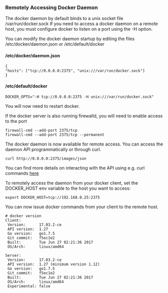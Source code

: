 ### Remotely Accessing Docker Daemon

The docker daemon by default binds to a unix socket file /var/run/docker.sock
If you need to access a docker daemon on a remote host, you must configure docker to listen on a port using the -H option.

You can modify the docker daemon startup by editing the files /etc/docker/daemon.json or /etc/default/docker


#### /etc/docker/daemon.json

~~~~
{
"hosts": ["tcp://0.0.0.0:2375", "unix:///var/run/docker.sock"]
}
~~~~

#### /etc/default/docker

~~~~
DOCKER_OPTS="-H tcp://0.0.0.0:2375 -H unix:///var/run/docker.sock"
~~~~

You will now need to restart docker.

If the docker server is also running firewalld, you will need to enable access to the port

~~~~
firewall-cmd --add-port 2375/tcp
firewall-cmd --add-port 2375/tcp --permanent
~~~~

The docker daemon is now available for remote access. You can access the daemon API programmatically or through curl.

~~~~
curl http://0.0.0.0:2375/images/json
~~~~

You can find more details on interacting with the API using e.g. curl commands [here](https://docs.docker.com/engine/api/get-started/)

To remotely access the daemon from your docker client, set the DOCKER_HOST env variable to the host you want to access:

~~~~
export DOCKER_HOST=tcp://192.168.0.25:2375
~~~~


You can now issue docker commands from your client to the remote host.

~~~~
# docker version
Client:
 Version:      17.03.2-ce
 API version:  1.27
 Go version:   go1.7.5
 Git commit:   f5ec1e2
 Built:        Tue Jun 27 02:21:36 2017
 OS/Arch:      linux/amd64

Server:
 Version:      17.03.2-ce
 API version:  1.27 (minimum version 1.12)
 Go version:   go1.7.5
 Git commit:   f5ec1e2
 Built:        Tue Jun 27 02:21:36 2017
 OS/Arch:      linux/amd64
 Experimental: false
~~~~

